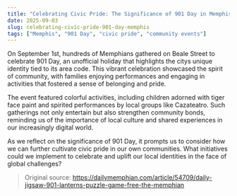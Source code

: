 ```yaml
---
title: "Celebrating Civic Pride: The Significance of 901 Day in Memphis"
date: 2025-09-03
slug: celebrating-civic-pride-901-day-memphis
tags: ["Memphis", "901 Day", "civic pride", "community events"]
---
```


On September 1st, hundreds of Memphians gathered on Beale Street to celebrate 901 Day, an unofficial holiday that highlights the citys unique identity tied to its area code. This vibrant celebration showcased the spirit of community, with families enjoying performances and engaging in activities that fostered a sense of belonging and pride.

The event featured colorful activities, including children adorned with tiger face paint and spirited performances by local groups like Cazateatro. Such gatherings not only entertain but also strengthen community bonds, reminding us of the importance of local culture and shared experiences in our increasingly digital world.

As we reflect on the significance of 901 Day, it prompts us to consider how we can further cultivate civic pride in our own communities. What initiatives could we implement to celebrate and uplift our local identities in the face of global challenges?
> Original source: https://dailymemphian.com/article/54709/daily-jigsaw-901-lanterns-puzzle-game-free-the-memphian